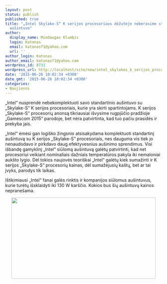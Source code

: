 ```yaml
---
layout: post
status: publish
published: true
title: "„Intel Skylake-S“ K serijos procesoriaus dėžutėje neberasime standartinio
  aušintuvo"
author:
  display_name: Mindaugas Klumbis
  login: Katonas
  email: katonasf1@yahoo.com
  url: ''
author_login: Katonas
author_email: katonasf1@yahoo.com
wordpress_id: 8731
wordpress_url: http://localhost/site/new/intel_skylakes_k_serijos_procesoriaus_dezuteje_neberasime_standartinio_ausintuvo/
date: '2015-06-26 10:02:34 +0300'
date_gmt: '2015-06-26 10:02:34 +0300'
categories:
- Naujienos
---
```

<p>
	&bdquo;Intel&ldquo; nusprendė nebekomplektuoti savo standartinio au&scaron;intuvo su &bdquo;Skylake-S&ldquo; K serijos procesoriais, kurie yra skirti spartintojams. K serijos &bdquo;Skylake-S&ldquo; procesorių anonsą tikriausiai i&scaron;vysime rugpjūčio pradžioje &bdquo;Gamescom 2015&ldquo; parodoje, bet nėra patvirtinta, kad tuo pačiu prasidės ir prekyba jais.</p>
<p>
	&bdquo;Intel&ldquo; ėmėsi gan logi&scaron;ko žingsnio atsisakydama komplektuoti standartinį au&scaron;intuvą su K serijos &bdquo;Skylake-S&ldquo; procesoriais, nes dauguma vis tiek jo nenaudodavo ir pirkdavo daug efektyvesnius au&scaron;inimo sprendimus. Visi i&scaron;bandę gamyklinį &bdquo;Intel&ldquo; siūlomą au&scaron;intuvą galėtų patvirtinti, kad net procesoriui veikiant nominaliais dažniais temperatūros pakyla iki nemaloniai auk&scaron;to lygio. Dėl tokios naujovės teori&scaron;kai &bdquo;Intel&ldquo; galėtų kiek sumažinti ir K serijos &bdquo;Skylake-S&ldquo; procesorių kainas, dėl sumažėjusių ka&scaron;tų, bet ar tai įvyks, parodys tik laikas.</p>
<p>
	I&scaron;tikimiausi &bdquo;Intel&ldquo; fanai galės rinktis ir kompanijos siūlomus au&scaron;intuvus, kurie turėtų i&scaron;sklaidyti iki 130 W kar&scaron;čio. Kokios bus &scaron;ių au&scaron;intuvų kainos neprane&scaron;ama.</p>
<p style="text-align: center;">
	<a href="http://technews.lt/userfiles/Intel-Skylake-S-Thermal-Solutions-PCG-2015D-635x357.jpg"><img alt="" src="http://technews.lt/userfiles/Intel-Skylake-S-Thermal-Solutions-PCG-2015D-635x357.jpg" style="width: 464px; height: 261px;" /></a></p>
